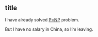 ## title

I have already solved [P=NP](https://github.com/zeusro/math/blob/main/it/P%3DNP.md) problem.

But I have no salary in China, so I’m leaving.
